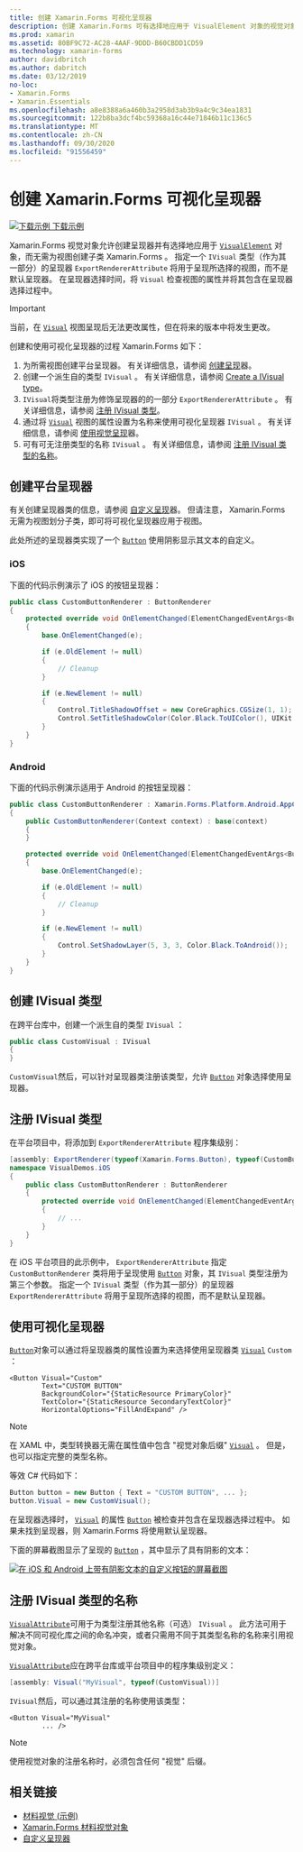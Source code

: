 ```yaml
---
title: 创建 Xamarin.Forms 可视化呈现器
description: 创建 Xamarin.Forms 可有选择地应用于 VisualElement 对象的视觉对象，而无需为视图创建子类 Xamarin.Forms 。
ms.prod: xamarin
ms.assetid: 80BF9C72-AC28-4AAF-9DDD-B60CBDD1CD59
ms.technology: xamarin-forms
author: davidbritch
ms.author: dabritch
ms.date: 03/12/2019
no-loc:
- Xamarin.Forms
- Xamarin.Essentials
ms.openlocfilehash: a8e8388a6a460b3a2958d3ab3b9a4c9c34ea1831
ms.sourcegitcommit: 122b8ba3dcf4bc59368a16c44e71846b11c136c5
ms.translationtype: MT
ms.contentlocale: zh-CN
ms.lasthandoff: 09/30/2020
ms.locfileid: "91556459"
---
```

# <a name="create-a-no-locxamarinforms-visual-renderer"></a>创建 Xamarin.Forms 可视化呈现器

[![下载示例](~/media/shared/download.png) 下载示例](https://docs.microsoft.com/samples/xamarin/xamarin-forms-samples/userinterface-visualdemos)

Xamarin.Forms 视觉对象允许创建呈现器并有选择地应用于 [`VisualElement`](xref:Xamarin.Forms.VisualElement) 对象，而无需为视图创建子类 Xamarin.Forms 。 指定一个 `IVisual` 类型（作为其一部分）的呈现器 `ExportRendererAttribute` 将用于呈现所选择的视图，而不是默认呈现器。 在呈现器选择时间，将 `Visual` 检查视图的属性并将其包含在呈现器选择过程中。

> [!IMPORTANT]
> 当前，在 [`Visual`](xref:Xamarin.Forms.VisualElement.Visual) 视图呈现后无法更改属性，但在将来的版本中将发生更改。

创建和使用可视化呈现器的过程 Xamarin.Forms 如下：

1. 为所需视图创建平台呈现器。 有关详细信息，请参阅 [创建呈现](#create-platform-renderers)器。
1. 创建一个派生自的类型 `IVisual` 。 有关详细信息，请参阅 [Create a IVisual type](#create-an-ivisual-type)。
1. `IVisual`将类型注册为修饰呈现器的的一部分 `ExportRendererAttribute` 。 有关详细信息，请参阅 [注册 IVisual 类型](#register-the-ivisual-type)。
1. 通过将 [`Visual`](xref:Xamarin.Forms.VisualElement.Visual) 视图的属性设置为名称来使用可视化呈现器 `IVisual` 。 有关详细信息，请参阅 [使用视觉呈现](#consume-the-visual-renderer)器。
1. 可有可无注册类型的名称 `IVisual` 。 有关详细信息，请参阅 [注册 IVisual 类型的名称](#register-a-name-for-the-ivisual-type)。

## <a name="create-platform-renderers"></a>创建平台呈现器

有关创建呈现器类的信息，请参阅 [自定义呈现](~/xamarin-forms/app-fundamentals/custom-renderer/index.md)器。 但请注意， Xamarin.Forms 无需为视图划分子类，即可将可视化呈现器应用于视图。

此处所述的呈现器类实现了一个 [`Button`](xref:Xamarin.Forms.Button) 使用阴影显示其文本的自定义。

### <a name="ios"></a>iOS

下面的代码示例演示了 iOS 的按钮呈现器：

```csharp
public class CustomButtonRenderer : ButtonRenderer
{
    protected override void OnElementChanged(ElementChangedEventArgs<Button> e)
    {
        base.OnElementChanged(e);

        if (e.OldElement != null)
        {
            // Cleanup
        }

        if (e.NewElement != null)
        {
            Control.TitleShadowOffset = new CoreGraphics.CGSize(1, 1);
            Control.SetTitleShadowColor(Color.Black.ToUIColor(), UIKit.UIControlState.Normal);
        }
    }
}
```

### <a name="android"></a>Android

下面的代码示例演示适用于 Android 的按钮呈现器：

```csharp
public class CustomButtonRenderer : Xamarin.Forms.Platform.Android.AppCompat.ButtonRenderer
{
    public CustomButtonRenderer(Context context) : base(context)
    {
    }

    protected override void OnElementChanged(ElementChangedEventArgs<Button> e)
    {
        base.OnElementChanged(e);

        if (e.OldElement != null)
        {
            // Cleanup
        }

        if (e.NewElement != null)
        {
            Control.SetShadowLayer(5, 3, 3, Color.Black.ToAndroid());
        }
    }
}
```

## <a name="create-an-ivisual-type"></a>创建 IVisual 类型

在跨平台库中，创建一个派生自的类型 `IVisual` ：

```csharp
public class CustomVisual : IVisual
{
}
```

`CustomVisual`然后，可以针对呈现器类注册该类型，允许 [`Button`](xref:Xamarin.Forms.Button) 对象选择使用呈现器。

## <a name="register-the-ivisual-type"></a>注册 IVisual 类型

在平台项目中，将添加到 `ExportRendererAttribute` 程序集级别：

```csharp
[assembly: ExportRenderer(typeof(Xamarin.Forms.Button), typeof(CustomButtonRenderer), new[] { typeof(CustomVisual) })]
namespace VisualDemos.iOS
{
    public class CustomButtonRenderer : ButtonRenderer
    {
        protected override void OnElementChanged(ElementChangedEventArgs<Button> e)
        {
            // ...
        }
    }
}
```

在 iOS 平台项目的此示例中， `ExportRendererAttribute` 指定 `CustomButtonRenderer` 类将用于呈现使用 [`Button`](xref:Xamarin.Forms.Button) 对象，其 `IVisual` 类型注册为第三个参数。 指定一个 `IVisual` 类型（作为其一部分）的呈现器 `ExportRendererAttribute` 将用于呈现所选择的视图，而不是默认呈现器。

## <a name="consume-the-visual-renderer"></a>使用可视化呈现器

[`Button`](xref:Xamarin.Forms.Button)对象可以通过将呈现器类的属性设置为来选择使用呈现器类 [`Visual`](xref:Xamarin.Forms.VisualElement.Visual) `Custom` ：

```xaml
<Button Visual="Custom"
        Text="CUSTOM BUTTON"
        BackgroundColor="{StaticResource PrimaryColor}"
        TextColor="{StaticResource SecondaryTextColor}"
        HorizontalOptions="FillAndExpand" />
```

> [!NOTE]
> 在 XAML 中，类型转换器无需在属性值中包含 "视觉对象后缀" [`Visual`](xref:Xamarin.Forms.VisualElement.Visual) 。 但是，也可以指定完整的类型名称。

等效 C# 代码如下：

```csharp
Button button = new Button { Text = "CUSTOM BUTTON", ... };
button.Visual = new CustomVisual();
```

在呈现器选择时， [`Visual`](xref:Xamarin.Forms.VisualElement.Visual) 的属性 [`Button`](xref:Xamarin.Forms.Button) 被检查并包含在呈现器选择过程中。 如果未找到呈现器，则 Xamarin.Forms 将使用默认呈现器。

下面的屏幕截图显示了呈现的 [`Button`](xref:Xamarin.Forms.Button) ，其中显示了具有阴影的文本：

[![在 iOS 和 Android 上带有阴影文本的自定义按钮的屏幕截图](material-visual-images/custom-button.png "带有阴影文本的按钮")](material-visual-images/custom-button-large.png#lightbox)

## <a name="register-a-name-for-the-ivisual-type"></a>注册 IVisual 类型的名称

[`VisualAttribute`](xref:Xamarin.Forms.VisualAttribute)可用于为类型注册其他名称（可选） `IVisual` 。 此方法可用于解决不同可视化库之间的命名冲突，或者只需用不同于其类型名称的名称来引用视觉对象。

[`VisualAttribute`](xref:Xamarin.Forms.VisualAttribute)应在跨平台库或平台项目中的程序集级别定义：

```csharp
[assembly: Visual("MyVisual", typeof(CustomVisual))]
```

`IVisual`然后，可以通过其注册的名称使用该类型：

```xaml
<Button Visual="MyVisual"
        ... />
```

> [!NOTE]
> 使用视觉对象的注册名称时，必须包含任何 "视觉" 后缀。

## <a name="related-links"></a>相关链接

- [材料视觉 (示例) ](/samples/xamarin/xamarin-forms-samples/userinterface-visualdemos)
- [Xamarin.Forms 材料视觉对象](material-visual.md)
- [自定义呈现器](~/xamarin-forms/app-fundamentals/custom-renderer/index.md)
